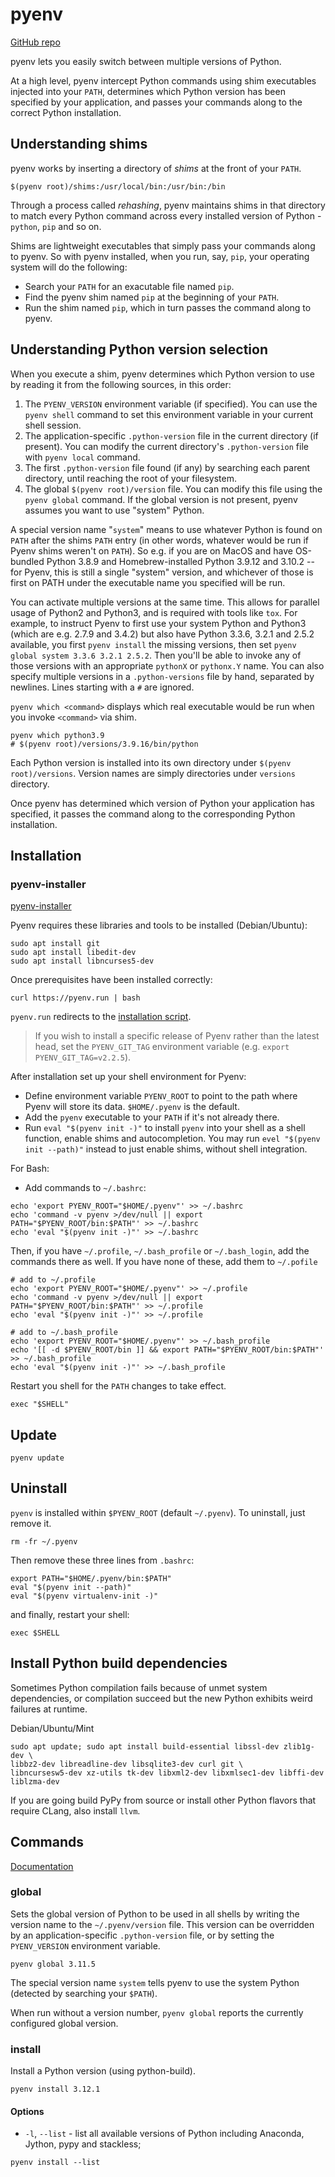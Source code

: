 # pyenv

[GitHub repo](https://github.com/pyenv/pyenv)

pyenv lets you easily switch between multiple versions of Python.

At a high level, pyenv intercept Python commands using shim executables injected into
your `PATH`, determines which Python version has been specified by your application, and
passes your commands along to the correct Python installation.

## Understanding shims

pyenv works by inserting a directory of *shims* at the front of your `PATH`. 

```shell
$(pyenv root)/shims:/usr/local/bin:/usr/bin:/bin
```

Through a process called *rehashing*, pyenv maintains shims in that directory to match
every Python command across every installed version of Python - `python`, `pip` and so
on.

Shims are lightweight executables that simply pass your commands along to pyenv. So with
pyenv installed, when you run, say, `pip`, your operating system will do the following:

- Search your `PATH` for an exacutable file named `pip`.
- Find the pyenv shim named `pip` at the beginning of your `PATH`.
- Run the shim named `pip`, which in turn passes the command along to pyenv.

## Understanding Python version selection

When you execute a shim, pyenv determines which Python version to use by reading it from
the following sources, in this order:

1. The `PYENV_VERSION` environment variable (if specified). You can use the
`pyenv shell` command to set this environment variable in your current shell session.
2. The application-specific `.python-version` file in the current directory (if
present). You can modify the current directory's `.python-version` file with
`pyenv local` command.
3. The first `.python-version` file found (if any) by searching each parent directory,
until reaching the root of your filesystem.
4. The global `$(pyenv root)/version` file. You can modify this file using the
`pyenv global` command. If the global version is not present, pyenv assumes you want to
use "system" Python.

A special version name "`system`" means to use whatever Python is found on `PATH` after
the shims `PATH` entry (in other words, whatever would be run if Pyenv shims weren't on
`PATH`). So e.g. if you are on MacOS and have OS-bundled Python 3.8.9 and
Homebrew-installed Python 3.9.12 and 3.10.2 -- for Pyenv, this is still a single
"system" version, and whichever of those is first on PATH under the executable name you
specified will be run.

You can activate multiple versions at the same time. This allows for parallel usage of
Python2 and Python3, and is required with tools like `tox`. For example, to instruct
Pyenv to first use your system Python and Python3 (which are e.g. 2.7.9 and 3.4.2) but
also have Python 3.3.6, 3.2.1 and 2.5.2 available, you first `pyenv install` the
missing versions, then set `pyenv global system 3.3.6 3.2.1 2.5.2`. Then you'll be
able to invoke any of those versions with an appropriate `pythonX` or `pythonx.Y`
name. You can also specify multiple versions in a `.python-versions` file by hand,
separated by newlines. Lines starting with a `#` are ignored.

`pyenv which <command>` displays which real executable would be run when you invoke
`<command>` via shim.

```shell
pyenv which python3.9
# $(pyenv root)/versions/3.9.16/bin/python
```

Each Python version is installed into its own directory under `$(pyenv root)/versions`.
Version names are simply directories under `versions` directory.

Once pyenv has determined which version of Python your application has specified, it
passes the command along to the corresponding Python installation.

## Installation

### pyenv-installer

[pyenv-installer](https://github.com/pyenv/pyenv-installer)

Pyenv requires these libraries and tools to be installed (Debian/Ubuntu):

```shell
sudo apt install git
sudo apt install libedit-dev
sudo apt install libncurses5-dev
```

Once prerequisites have been installed correctly:

```shell
curl https://pyenv.run | bash
```

`pyenv.run` redirects to the
[installation script](https://github.com/pyenv/pyenv-installer/blob/master/bin/pyenv-installer).

> If you wish to install a specific release of Pyenv rather than the latest head, set
> the `PYENV_GIT_TAG` environment variable (e.g. `export PYENV_GIT_TAG=v2.2.5`).

After installation set up your shell environment for Pyenv:

- Define environment variable `PYENV_ROOT` to point to the path where Pyenv will store
its data. `$HOME/.pyenv` is the default.
- Add the `pyenv` executable to your `PATH` if it's not already there.
- Run `eval "$(pyenv init -)"` to install `pyenv` into your shell as a shell function,
enable shims and autocompletion. You may run `evel "$(pyenv init --path)"` instead to
just enable shims, without shell integration.

For Bash:

- Add commands to `~/.bashrc`:

```shell
echo 'export PYENV_ROOT="$HOME/.pyenv"' >> ~/.bashrc
echo 'command -v pyenv >/dev/null || export PATH="$PYENV_ROOT/bin:$PATH"' >> ~/.bashrc
echo 'eval "$(pyenv init -)"' >> ~/.bashrc
```

Then, if you have `~/.profile`, `~/.bash_profile` or `~/.bash_login`, add the commands
there as well. If you have none of these, add them to `~/.pofile`

```shell
# add to ~/.profile
echo 'export PYENV_ROOT="$HOME/.pyenv"' >> ~/.profile
echo 'command -v pyenv >/dev/null || export PATH="$PYENV_ROOT/bin:$PATH"' >> ~/.profile
echo 'eval "$(pyenv init -)"' >> ~/.profile
```

```shell
# add to ~/.bash_profile
echo 'export PYENV_ROOT="$HOME/.pyenv"' >> ~/.bash_profile
echo '[[ -d $PYENV_ROOT/bin ]] && export PATH="$PYENV_ROOT/bin:$PATH"' >> ~/.bash_profile
echo 'eval "$(pyenv init -)"' >> ~/.bash_profile
```

Restart you shell for the `PATH` changes to take effect.

```shell
exec "$SHELL"
```

## Update

```shell
pyenv update
```

## Uninstall

`pyenv` is installed within `$PYENV_ROOT` (default `~/.pyenv`). To uninstall, just
remove it.

```shell
rm -fr ~/.pyenv
```

Then remove these three lines from `.bashrc`:

```shell
export PATH="$HOME/.pyenv/bin:$PATH"
eval "$(pyenv init --path)"
eval "$(pyenv virtualenv-init -)"
```

and finally, restart your shell:

```shell
exec $SHELL
```

## Install Python build dependencies

Sometimes Python compilation fails because of unmet system dependencies, or compilation
succeed but the new Python exhibits weird failures at runtime.

Debian/Ubuntu/Mint

```shell
sudo apt update; sudo apt install build-essential libssl-dev zlib1g-dev \
libbz2-dev libreadline-dev libsqlite3-dev curl git \
libncursesw5-dev xz-utils tk-dev libxml2-dev libxmlsec1-dev libffi-dev liblzma-dev
```

If you are going build PyPy from source or install other Python flavors that require
CLang, also install `llvm`.

## Commands

[Documentation](https://github.com/pyenv/pyenv/blob/master/COMMANDS.md)

### global

Sets the global version of Python to be used in all shells by writing the version name
to the `~/.pyenv/version` file. This version can be overridden by an
application-specific `.python-version` file, or by setting the `PYENV_VERSION`
environment variable.

```shell
pyenv global 3.11.5
```

The special version name `system` tells pyenv to use the system Python (detected by
searching your `$PATH`).

When run without a version number, `pyenv global` reports the currently configured
global version.

### install

Install a Python version (using python-build).

```shell
pyenv install 3.12.1
```

#### Options

* `-l`, `--list` - list all available versions of Python including Anaconda, Jython,
pypy and stackless;

```shell
pyenv install --list
```
